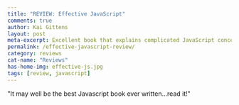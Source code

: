 ```yaml
---
title: "REVIEW: Effective JavaScript"
comments: true
author: Kai Gittens
layout: post
meta-excerpt: Excellent book that explains complicated JavaScript concepts like API design in depth & with clarity. Great for intermediate JS developers.
permalink: /effective-javascript-review/
category: reviews
cat-name: "Reviews"
has-home-img: effective-js.jpg
tags: [review, javascript]
---
```

"It may well be the best Javascript book ever written...read it!"
